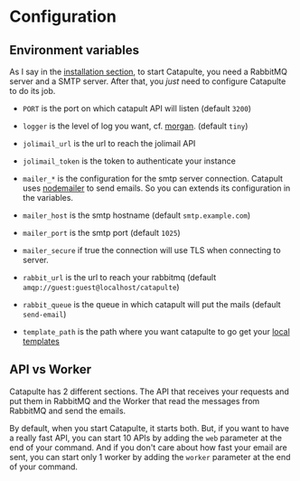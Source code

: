 # Configuration

## Environment variables

As I say in the [installation section](./installation.md), to start Catapulte, you need a RabbitMQ server and a SMTP server.
After that, you *just* need to configure Catapulte to do its job.

- `PORT` is the port on which catapult API will listen (default `3200`)
- `logger` is the level of log you want, cf. [morgan](https://github.com/expressjs/morgan). (default `tiny`)

- `jolimail_url` is the url to reach the jolimail API
- `jolimail_token` is the token to authenticate your instance

- `mailer_*` is the configuration for the smtp server connection. Catapult uses [nodemailer](https://nodemailer.com/smtp/) to send emails. So you can extends its configuration in the variables.
- `mailer_host` is the smtp hostname (default `smtp.example.com`)
- `mailer_port` is the smtp port (default `1025`)
- `mailer_secure` if true the connection will use TLS when connecting to server.

- `rabbit_url` is the url to reach your rabbitmq (default `amqp://guest:guest@localhost/catapulte`)
- `rabbit_queue` is the queue in which catapult will put the mails (default `send-email`)

- `template_path` is the path where you want catapulte to go get your [local templates](./local-template.md)

## API vs Worker

Catapulte has 2 different sections. The API that receives your requests and put them in RabbitMQ and
the Worker that read the messages from RabbitMQ and send the emails.

By default, when you start Catapulte, it starts both. But, if you want to have a really fast API, you can start
10 APIs by adding the `web` parameter at the end of your command. And if you don't care about how fast your email are sent,
you can start only 1 worker by adding the `worker` parameter at the end of your command.
